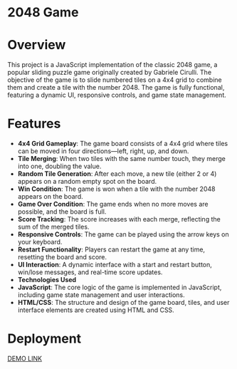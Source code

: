 # 2048 Game
# Overview
This project is a JavaScript implementation of the classic 2048 game, a popular sliding puzzle game originally created by Gabriele Cirulli. The objective of the game is to slide numbered tiles on a 4x4 grid to combine them and create a tile with the number 2048. The game is fully functional, featuring a dynamic UI, responsive controls, and game state management.

# Features
- **4x4 Grid Gameplay**: The game board consists of a 4x4 grid where tiles can be moved in four directions—left, right, up, and down.
- **Tile Merging**: When two tiles with the same number touch, they merge into one, doubling the value.
- **Random Tile Generation**: After each move, a new tile (either 2 or 4) appears on a random empty spot on the board.
- **Win Condition**: The game is won when a tile with the number 2048 appears on the board.
- **Game Over Condition**: The game ends when no more moves are possible, and the board is full.
- **Score Tracking**: The score increases with each merge, reflecting the sum of the merged tiles.
- **Responsive Controls**: The game can be played using the arrow keys on your keyboard.
- **Restart Functionality**: Players can restart the game at any time, resetting the board and score.
- **UI Interaction**: A dynamic interface with a start and restart button, win/lose messages, and real-time score updates.
- **Technologies Used**
- **JavaScript**: The core logic of the game is implemented in JavaScript, including game state management and user interactions.
- **HTML/CSS**: The structure and design of the game board, tiles, and user interface elements are created using HTML and CSS.
# Deployment
[DEMO LINK](https://sa4ok-1.github.io/JS_2048_GAME/)
